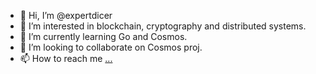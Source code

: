 - 👋 Hi, I’m @expertdicer
- 👀 I’m interested in blockchain, cryptography and distributed systems. 
- 🌱 I’m currently learning Go and Cosmos.
- 💞️ I’m looking to collaborate on Cosmos proj.
- 📫 How to reach me [...](https://www.facebook.com/banguyen.ho/)

<!---
expertdicer/expertdicer is a ✨ special ✨ repository because its `README.md` (this file) appears on your GitHub profile.
You can click the Preview link to take a look at your changes.
--->
